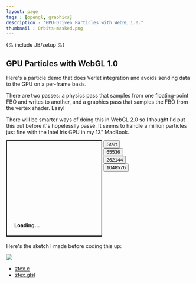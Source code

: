 ```yaml
---
layout: page
tags : [opengl, graphics]
description : "GPU-Driven Particles with WebGL 1.0."
thumbnail : Orbits-masked.png
---
```

{% include JB/setup %}

## GPU Particles with WebGL 1.0

Here's a particle demo that does Verlet integration and avoids sending data to the GPU on a per-frame basis.

There are two passes: a physics pass that samples from one floating-point FBO and writes to another, and a graphics pass that samples the FBO from the vertex shader.  Easy!

There will be smarter ways of doing this in WebGL 2.0 so I thought I'd put this out before it's hopelesslly passé.  It seems to handle a million particles just fine with the Intel Iris GPU in my 13" MacBook.

<div style="width:256px;height:256px;border:solid 2px black;position:relative;display:inline-block">
    <div style="z-index:0;bottom:0;left:0;position:absolute;width:100%;padding:20px;font-weight:bold">
        Loading...
    </div>
    <canvas style="z-index:2;bottom:0;left:0;position:absolute;width:400px;height:300px" id="mycanvas" >
    </canvas>
</div>

<div style="width:100px;height:260px;position:relative;display:inline-block">
    <div style="z-index:0;top:0;left:0;position:absolute;width:100%;font-weight:bold">
        <button id="toggle" class="appbtn">Start</button>
        <button id="256" class="szbtn appbtn">65536</button>
        <button id="512" class="szbtn appbtn selected">262144</button>
        <button id="1024" class="szbtn appbtn">1048576</button>
    </div>
</div>

Here's the sketch I made before coding this up:

<a href="{{ ASSET_PATH }}/figures/OrbitsDiagram.jpg">
<img src="{{ ASSET_PATH }}/figures/OrbitsDiagram.jpg" class="nice-image med-image">
</a>

- [ztex.c](https://github.com/prideout/parg/blob/master/demos/ztex.c)
- [ztex.glsl](https://github.com/prideout/parg/blob/master/demos/ztex.glsl)

<script src="{{ ASSET_PATH }}/scripts/jquery-1.11.2.min.js"></script>
<script src="{{ ASSET_PATH }}/scripts/orbits.js"></script>
<script src="{{ ASSET_PATH }}/scripts/parg.js"></script>
<script>
    var baseurl = '{{ ASSET_PATH }}/';
    var app = new PargApp('#mycanvas', 'pause', baseurl, true, {
        alpha: false,
        antialias: false
    });
    $('#toggle').click(function() {
        if ($('#toggle').text() == 'Start') {
            app.module.Window.message('play');
            $('#toggle').text('Pause');
        } else {
            app.module.Window.message('pause');
            $('#toggle').text('Start');
        }
    });
    $('.szbtn').click(function() {
        $('.szbtn').removeClass('selected');
        $(this).addClass('selected');
        app.module.Window.message(this.id);
    });
    $('#interactive').click(function() {
        $('#interactive').toggleClass('selected');
        app.block_interaction = !app.block_interaction;
    });
</script>

